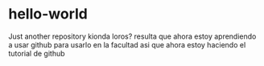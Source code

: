 # hello-world
Just another repository
kionda loros?
resulta que ahora estoy aprendiendo a usar github para usarlo en la facultad
asi que ahora estoy haciendo el tutorial de github
